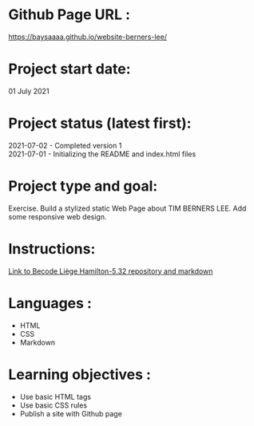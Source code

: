 # Github Page URL :
https://baysaaaa.github.io/website-berners-lee/

# Project start date:
01 July 2021

# Project status (latest first):
2021-07-02 - Completed version 1 <br>
2021-07-01 - Initializing the README and index.html files 

# Project type and goal:
Exercise. Build a stylized static Web Page about TIM BERNERS LEE. Add some responsive web design.

# Instructions: 
[Link to Becode Liège Hamilton-5.32 repository and markdown](https://github.com/becodeorg/LIE-Hamilton-5.32/blob/master/01-main-course/01-the-field/04-html-css/01-fundamentals/06-tim-berners-lee.md)

# Languages :
+ HTML
+ CSS
+ Markdown

# Learning objectives :
+ Use basic HTML tags
+ Use basic CSS rules
+ Publish a site with Github page
